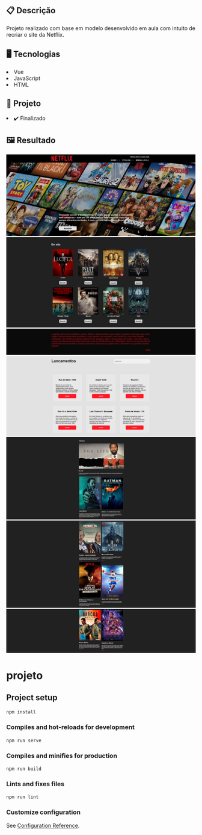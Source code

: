 <h2>📋 Descrição</h2>
<p>Projeto realizado com base em modelo desenvolvido em aula com intuito de recriar o site da Netflix.</p>

<h2>🖥️ Tecnologias</h2>
<li>Vue </li> 
<li>JavaScript</li>
<li>HTML</li>

<h2>🎨 Projeto</h2>
<li>✔️ Finalizado</li>

<h2>🖼️ Resultado</h2>
<img src='https://github.com/Michael-Almeida/reproduzindo-netflix/blob/main/Telas/home_1.png' />
<img src='https://github.com/Michael-Almeida/reproduzindo-netflix/blob/main/Telas/home_2.png' />
<img src='https://github.com/Michael-Almeida/reproduzindo-netflix/blob/main/Telas/home_3.png' />
<img src='https://github.com/Michael-Almeida/reproduzindo-netflix/blob/main/Telas/home_4.png' />
<img src='https://github.com/Michael-Almeida/reproduzindo-netflix/blob/main/Telas/titulos_1.png' />
<img src='https://github.com/Michael-Almeida/reproduzindo-netflix/blob/main/Telas/titulos_2.png' />
<img src='https://github.com/Michael-Almeida/reproduzindo-netflix/blob/main/Telas/titulos_3.png' />






# projeto

## Project setup
```
npm install
```

### Compiles and hot-reloads for development
```
npm run serve
```

### Compiles and minifies for production
```
npm run build
```

### Lints and fixes files
```
npm run lint
```

### Customize configuration
See [Configuration Reference](https://cli.vuejs.org/config/).
